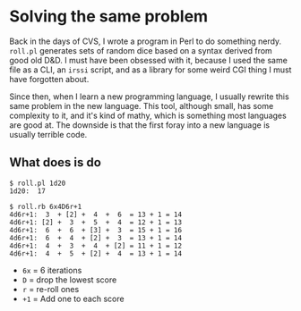 # Solving the same problem

Back in the days of CVS, I wrote a program in Perl to do something nerdy. `roll.pl` generates sets of random dice based on a syntax derived from good old D&D. I must have been obsessed with it, because I used the same file as a CLI, an `irssi` script, and as a library for some weird CGI thing I must have forgotten about.

Since then, when I learn a new programming language, I usually rewrite this same problem in the new language. This tool, although small, has some complexity to it, and it's kind of mathy, which is something most languages are good at. The downside is that the first foray into a new language is usually terrible code.

## What does is do

```
$ roll.pl 1d20
1d20:  17
```

```
$ roll.rb 6x4D6r+1
4d6r+1:  3  + [2] +  4  +  6  = 13 + 1 = 14
4d6r+1: [2] +  3  +  5  +  4  = 12 + 1 = 13
4d6r+1:  6  +  6  + [3] +  3  = 15 + 1 = 16
4d6r+1:  6  +  4  + [2] +  3  = 13 + 1 = 14
4d6r+1:  4  +  3  +  4  + [2] = 11 + 1 = 12
4d6r+1:  4  +  5  + [2] +  4  = 13 + 1 = 14
```

* `6x` = 6 iterations
* `D` = drop the lowest score
* `r` =  re-roll ones
* `+1` = Add one to each score
